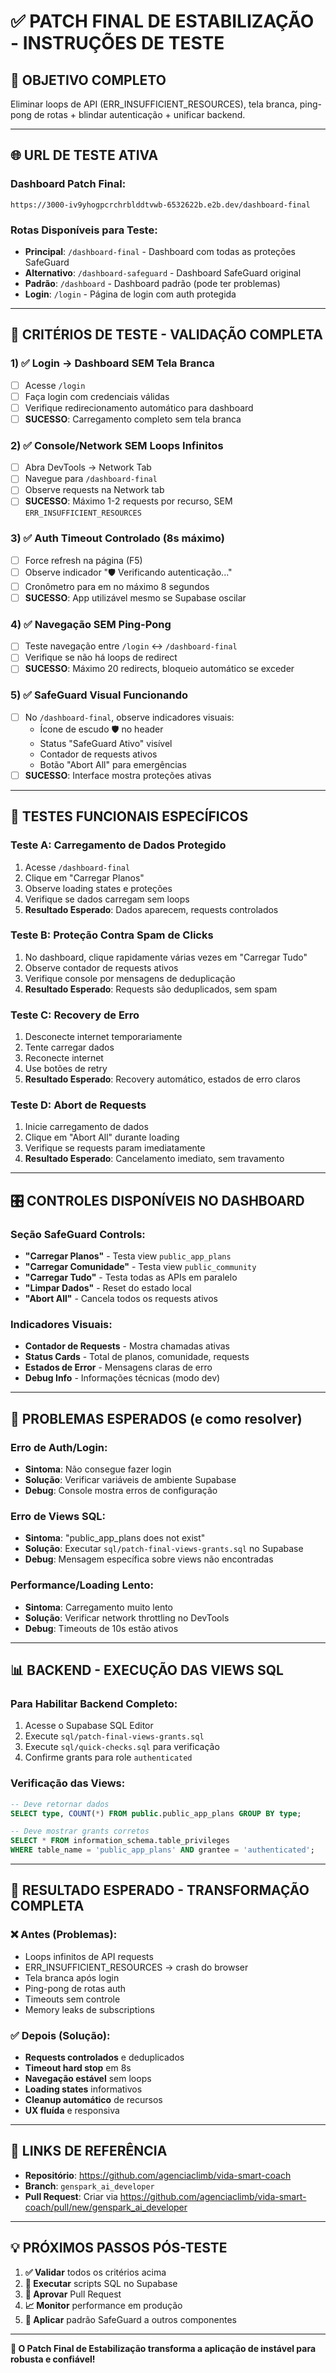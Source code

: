 # ✅ PATCH FINAL DE ESTABILIZAÇÃO - INSTRUÇÕES DE TESTE

## 🎯 **OBJETIVO COMPLETO**
Eliminar loops de API (ERR_INSUFFICIENT_RESOURCES), tela branca, ping-pong de rotas + blindar autenticação + unificar backend.

---

## 🌐 **URL DE TESTE ATIVA**

### **Dashboard Patch Final:**
```
https://3000-iv9yhogpcrchrblddtvwb-6532622b.e2b.dev/dashboard-final
```

### **Rotas Disponíveis para Teste:**
- **Principal**: `/dashboard-final` - Dashboard com todas as proteções SafeGuard
- **Alternativo**: `/dashboard-safeguard` - Dashboard SafeGuard original  
- **Padrão**: `/dashboard` - Dashboard padrão (pode ter problemas)
- **Login**: `/login` - Página de login com auth protegida

---

## 🧪 **CRITÉRIOS DE TESTE - VALIDAÇÃO COMPLETA**

### **1) ✅ Login → Dashboard SEM Tela Branca**
- [ ] Acesse `/login`
- [ ] Faça login com credenciais válidas
- [ ] Verifique redirecionamento automático para dashboard
- [ ] **SUCESSO**: Carregamento completo sem tela branca

### **2) ✅ Console/Network SEM Loops Infinitos**
- [ ] Abra DevTools → Network Tab
- [ ] Navegue para `/dashboard-final`
- [ ] Observe requests na Network tab
- [ ] **SUCESSO**: Máximo 1-2 requests por recurso, SEM `ERR_INSUFFICIENT_RESOURCES`

### **3) ✅ Auth Timeout Controlado (8s máximo)**
- [ ] Force refresh na página (F5)
- [ ] Observe indicador "🛡️ Verificando autenticação..."
- [ ] Cronômetro para em no máximo 8 segundos
- [ ] **SUCESSO**: App utilizável mesmo se Supabase oscilar

### **4) ✅ Navegação SEM Ping-Pong**
- [ ] Teste navegação entre `/login` ↔ `/dashboard-final`
- [ ] Verifique se não há loops de redirect
- [ ] **SUCESSO**: Máximo 20 redirects, bloqueio automático se exceder

### **5) ✅ SafeGuard Visual Funcionando**
- [ ] No `/dashboard-final`, observe indicadores visuais:
  - Ícone de escudo 🛡️ no header
  - Status "SafeGuard Ativo" visível
  - Contador de requests ativos
  - Botão "Abort All" para emergências
- [ ] **SUCESSO**: Interface mostra proteções ativas

---

## 🔧 **TESTES FUNCIONAIS ESPECÍFICOS**

### **Teste A: Carregamento de Dados Protegido**
1. Acesse `/dashboard-final`
2. Clique em "Carregar Planos"
3. Observe loading states e proteções
4. Verifique se dados carregam sem loops
5. **Resultado Esperado**: Dados aparecem, requests controlados

### **Teste B: Proteção Contra Spam de Clicks**
1. No dashboard, clique rapidamente várias vezes em "Carregar Tudo"
2. Observe contador de requests ativos
3. Verifique console por mensagens de deduplicação
4. **Resultado Esperado**: Requests são deduplicados, sem spam

### **Teste C: Recovery de Erro**
1. Desconecte internet temporariamente
2. Tente carregar dados
3. Reconecte internet
4. Use botões de retry
5. **Resultado Esperado**: Recovery automático, estados de erro claros

### **Teste D: Abort de Requests**
1. Inicie carregamento de dados
2. Clique em "Abort All" durante loading
3. Verifique se requests param imediatamente
4. **Resultado Esperado**: Cancelamento imediato, sem travamento

---

## 🎛️ **CONTROLES DISPONÍVEIS NO DASHBOARD**

### **Seção SafeGuard Controls:**
- **"Carregar Planos"** - Testa view `public_app_plans`
- **"Carregar Comunidade"** - Testa view `public_community`  
- **"Carregar Tudo"** - Testa todas as APIs em paralelo
- **"Limpar Dados"** - Reset do estado local
- **"Abort All"** - Cancela todos os requests ativos

### **Indicadores Visuais:**
- **Contador de Requests** - Mostra chamadas ativas
- **Status Cards** - Total de planos, comunidade, requests
- **Estados de Error** - Mensagens claras de erro
- **Debug Info** - Informações técnicas (modo dev)

---

## 🚨 **PROBLEMAS ESPERADOS (e como resolver)**

### **Erro de Auth/Login:**
- **Sintoma**: Não consegue fazer login
- **Solução**: Verificar variáveis de ambiente Supabase
- **Debug**: Console mostra erros de configuração

### **Erro de Views SQL:**
- **Sintoma**: "public_app_plans does not exist"
- **Solução**: Executar `sql/patch-final-views-grants.sql` no Supabase
- **Debug**: Mensagem específica sobre views não encontradas

### **Performance/Loading Lento:**
- **Sintoma**: Carregamento muito lento
- **Solução**: Verificar network throttling no DevTools
- **Debug**: Timeouts de 10s estão ativos

---

## 📊 **BACKEND - EXECUÇÃO DAS VIEWS SQL**

### **Para Habilitar Backend Completo:**
1. Acesse o Supabase SQL Editor
2. Execute `sql/patch-final-views-grants.sql`
3. Execute `sql/quick-checks.sql` para verificação
4. Confirme grants para role `authenticated`

### **Verificação das Views:**
```sql
-- Deve retornar dados
SELECT type, COUNT(*) FROM public.public_app_plans GROUP BY type;

-- Deve mostrar grants corretos
SELECT * FROM information_schema.table_privileges 
WHERE table_name = 'public_app_plans' AND grantee = 'authenticated';
```

---

## 🎯 **RESULTADO ESPERADO - TRANSFORMAÇÃO COMPLETA**

### **❌ Antes (Problemas):**
- Loops infinitos de API requests
- ERR_INSUFFICIENT_RESOURCES → crash do browser
- Tela branca após login  
- Ping-pong de rotas auth
- Timeouts sem controle
- Memory leaks de subscriptions

### **✅ Depois (Solução):**
- **Requests controlados** e deduplicados
- **Timeout hard stop** em 8s
- **Navegação estável** sem loops
- **Loading states** informativos  
- **Cleanup automático** de recursos
- **UX fluída** e responsiva

---

## 🔗 **LINKS DE REFERÊNCIA**

- **Repositório**: https://github.com/agenciaclimb/vida-smart-coach
- **Branch**: `genspark_ai_developer`
- **Pull Request**: Criar via https://github.com/agenciaclimb/vida-smart-coach/pull/new/genspark_ai_developer

---

## 💡 **PRÓXIMOS PASSOS PÓS-TESTE**

1. **✅ Validar** todos os critérios acima
2. **🔧 Executar** scripts SQL no Supabase  
3. **🚀 Aprovar** Pull Request
4. **📈 Monitor** performance em produção
5. **🔄 Aplicar** padrão SafeGuard a outros componentes

---

**🎉 O Patch Final de Estabilização transforma a aplicação de instável para robusta e confiável!**